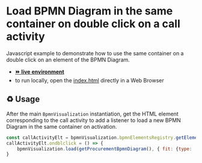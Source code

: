 # Load BPMN Diagram in the same container on double click on a call activity

Javascript example to demonstrate how to use the same container on a double click on an element of the BPMN Diagram.
- [__⏩ live environment__](https://cdn.statically.io/gh/process-analytics/bpmn-visualization-examples/master/examples/custom-navigation/call-activity-with-reload-on-dblclick/index.html)
- to run locally, open the [index.html](index.html) directly in a Web Browser

## ♻️ Usage

After the main `BpmnVisualization` instantiation, get the HTML element corresponding to the call activity to add a listener to load a new BPMN Diagram in the same container on activation.

```javascript
const callActivityElt = bpmnVisualization.bpmnElementsRegistry.getElementsByIds(['call_activity'])[0].htmlElement;
callActivityElt.ondblclick = () => {
    bpmnVisualization.load(getProcurementBpmnDiagram(), { fit: {type: 'Center'} });
}
```
